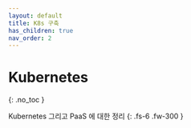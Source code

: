 ```yaml
---
layout: default
title: K8s 구축
has_children: true
nav_order: 2
---
```


# Kubernetes
{: .no_toc }

Kubernetes 그리고 PaaS 에 대한 정리
{: .fs-6 .fw-300 }

